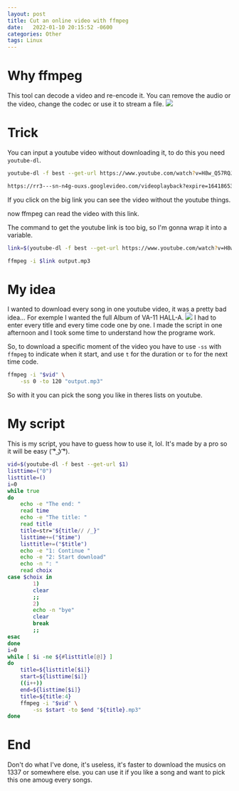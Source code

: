 ```yaml
---
layout: post
title: Cut an online video with ffmpeg
date:   2022-01-10 20:15:52 -0600
categories: Other
tags: Linux
---
```

# Why ffmpeg

This tool can decode a video and re-encode it. 
You can remove the audio or the video, change the codec or use it to stream a file.
![](https://i.imgur.com/E6nBYs4.png)

# Trick
You can input a youtube video without downloading it, to do this you need `youtube-dl`.
```zsh
youtube-dl -f best --get-url https://www.youtube.com/watch?v=H8w_Q57RQJc

https://rr3---sn-n4g-ouxs.googlevideo.com/videoplayback?expire=1641865369&ei=OYzcYZ7yKNuMxN8P7feTIA&ip=93.23.130.72&id=o-AO5ZLYd00XMxzT1PjKh0Grtrh-mtnzmQcTys0s1Fx-UI&itag=18&source=youtube&requiressl=yes&mh=Q-&mm=31%2C29&mn=sn-n4g-ouxs%2Csn-n4g-jqbed&ms=au%2Crdu&mv=m&mvi=3&pl=21&initcwndbps=1763750&vprv=1&mime=video%2Fmp4&ns=R-N0c7jT-8ZOyFPbWVfuYpAG&gir=yes&clen=139964871&ratebypass=yes&dur=6538.507&lmt=1540303910458790&mt=1641842946&fvip=5&fexp=24001373%2C24007246&c=WEB&txp=5531432&n=tXjNIa-Hi2X8YEz&sparams=expire%2Cei%2Cip%2Cid%2Citag%2Csource%2Crequiressl%2Cvprv%2Cmime%2Cns%2Cgir%2Cclen%2Cratebypass%2Cdur%2Clmt&sig=AOq0QJ8wRgIhAPRj1ix2t8yS_B3M3QQaY0dCz4l-AaDkvF4r-sutJ50_AiEAk_E3dott1d4QWuDUqQkcSPtBRzIQi-rcNVeOV4Fg53E%3D&lsparams=mh%2Cmm%2Cmn%2Cms%2Cmv%2Cmvi%2Cpl%2Cinitcwndbps&lsig=AG3C_xAwRQIgJInz5xNfosh2ocbFn41qMlAjCzdgTG0Xu3FjciwFCTkCIQCl7Jn3sVBFAmEnfXFmdH4k35tRXbMBB406wbAnyOLElQ%3D%3D
```
If you click on the big link you can see the video without the youtube things.

now ffmpeg can read the video with this link.

The command to get the youtube link is too big, so I'm gonna wrap it into a variable.

```zsh
link=$(youtube-dl -f best --get-url https://www.youtube.com/watch?v=H8w_Q57RQJc)

ffmpeg -i $link output.mp3
``` 
# My idea

I wanted to download every song in one youtube video, it was a pretty bad idea...
For exemple I wanted the full Album of VA-11 HALL-A.
![](https://i.ibb.co/Vx6gzhy/VA-11yt.png)
I had to enter every title and every time code one by one.
I made the script in one afternoon and I took some time to understand how the programe work.

So, to download a specific moment of the video you have to use `-ss` with `ffmpeg` to indicate when it start,
and use `t` for the duration or `to` for the next time code.

```zsh
ffmpeg -i "$vid" \
	-ss 0 -to 120 "output.mp3"
```
So with it you can pick the song you like in theres lists on youtube.

# My script
This is my script, you have to guess how to use it, lol.
It's made by a pro so it will be easy ( ͡° ͜ʖ ͡°).
```zsh
vid=$(youtube-dl -f best --get-url $1)
listtime=("0")
listtitle=()
i=0
while true
do
	echo -e "The end: "
	read time
	echo -e "The title: "
	read title
	title=str="${title// /_}"
	listtime+=("$time")
	listtitle+=("$title")
	echo -e "1: Continue "
	echo -e "2: Start download"
	echo -n ": "
	read choix	
case $choix in
		1)
		clear
		;;
		2)
		echo -n "bye"
		clear
		break
		;;	
esac
done
i=0
while [ $i -ne ${#listtitle[@]} ]
do
	title=${listtitle[$i]} 
	start=${listtime[$i]}
	((i++))
	end=${listtime[$i]}
	title=${title:4}
	ffmpeg -i "$vid" \
		-ss $start -to $end "${title}.mp3"
done
```
# End
Don't do what I've done, it's useless, it's faster to download the musics on 1337 or somewhere else.
you can use it if you like a song and want to pick this one amoug every songs.



